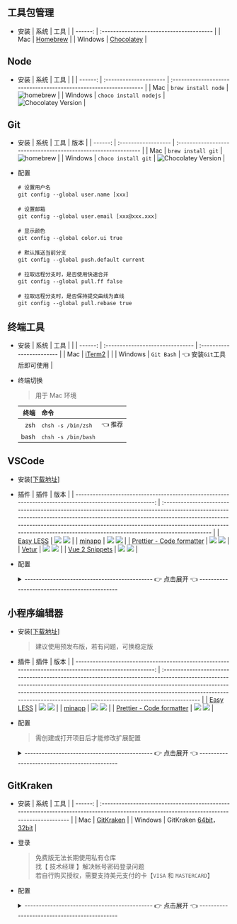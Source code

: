## 工具包管理
  - 安装
    |    系统 | 工具                                     |
    | ------: | :--------------------------------------- |
    |     Mac | [Homebrew](https://brew.sh)              |
    | Windows | [Chocolatey](https://www.chocolatey.org) |

## Node
  - 安装
    |    系统 | 工具                   |                                                                   |
    | ------: | :--------------------- | :---------------------------------------------------------------- |
    |     Mac | `brew install node`    | ![homebrew](https://img.shields.io/homebrew/v/node)               |
    | Windows | `choco install nodejs` | ![Chocolatey Version](https://img.shields.io/chocolatey/v/nodejs) |

## Git
  - 安装
    |    系统 | 工具                | 版本                                                           |
    | ------: | :------------------ | :------------------------------------------------------------- |
    |     Mac | `brew install git`  | ![homebrew](https://img.shields.io/homebrew/v/git)             |
    | Windows | `choco install git` | ![Chocolatey Version](https://img.shields.io/chocolatey/v/git) |

  - 配置
    ```shell
    # 设置用户名
    git config --global user.name [xxx]

    # 设置邮箱
    git config --global user.email [xxx@xxx.xxx]

    # 显示颜色
    git config --global color.ui true

    # 默认推送当前分支
    git config --global push.default current

    # 拉取远程分支时，是否使用快速合并
    git config --global pull.ff false

    # 拉取远程分支时，是否保持提交曲线为直线
    git config --global pull.rebase true
    ```

## 终端工具
  - 安装
    |    系统 | 工具                             |                           |
    | ------: | :------------------------------- | :------------------------ |
    |     Mac | [iTerm2](https://www.iterm2.com) |                           |
    | Windows | `Git Bash`                       | 👈 安装`Git`工具后即可使用 |

  - 终端切换
    > 用于 Mac 环境

    | 终端 | 命令                |        |
    | ---: | :------------------ | :----- |
    |  zsh | `chsh -s /bin/zsh`  | 👈 推荐 |
    | bash | `chsh -s /bin/bash` |        |

## VSCode
  - 安装[[下载地址](https://code.visualstudio.com/Download)]

  - 插件
    |                                                                                                    插件 | 版本                                                                                                                                                                                                                                                                                                                       |
    | ------------------------------------------------------------------------------------------------------: | :------------------------------------------------------------------------------------------------------------------------------------------------------------------------------------------------------------------------------------------------------------------------------------------------------------------------- |
    |                      [Easy LESS](https://marketplace.visualstudio.com/items?itemName=mrcrowl.easy-less) | [![](https://vsmarketplacebadge.apphb.com/version/mrcrowl.easy-less.svg)](https://marketplace.visualstudio.com/items?itemName=mrcrowl.easy-less) [![](https://vsmarketplacebadge.apphb.com/installs/mrcrowl.easy-less.svg)](https://marketplace.visualstudio.com/items?itemName=mrcrowl.easy-less)                         |
    |                     [minapp](https://marketplace.visualstudio.com/items?itemName=qiu8310.minapp-vscode) | [![](https://vsmarketplacebadge.apphb.com/version/qiu8310.minapp-vscode.svg)](https://marketplace.visualstudio.com/items?itemName=qiu8310.minapp-vscode) [![](https://vsmarketplacebadge.apphb.com/installs/qiu8310.minapp-vscode.svg)](https://marketplace.visualstudio.com/items?itemName=qiu8310.minapp-vscode)         |
    | [Prettier - Code formatter](https://marketplace.visualstudio.com/items?itemName=esbenp.prettier-vscode) | [![](https://vsmarketplacebadge.apphb.com/version/esbenp.prettier-vscode.svg)](https://marketplace.visualstudio.com/items?itemName=esbenp.prettier-vscode) [![](https://vsmarketplacebadge.apphb.com/installs/esbenp.prettier-vscode.svg)](https://marketplace.visualstudio.com/items?itemName=esbenp.prettier-vscode)     |
    |                               [Vetur](https://marketplace.visualstudio.com/items?itemName=octref.vetur) | [![](https://vsmarketplacebadge.apphb.com/version/octref.vetur.svg)](https://marketplace.visualstudio.com/items?itemName=octref.vetur) [![](https://vsmarketplacebadge.apphb.com/installs/octref.vetur.svg)](https://marketplace.visualstudio.com/items?itemName=octref.vetur)                                             |
    |           [Vue 2 Snippets](https://marketplace.visualstudio.com/items?itemName=hollowtree.vue-snippets) | [![](https://vsmarketplacebadge.apphb.com/version/hollowtree.vue-snippets.svg)](https://marketplace.visualstudio.com/items?itemName=hollowtree.vue-snippets) [![](https://vsmarketplacebadge.apphb.com/installs/hollowtree.vue-snippets.svg)](https://marketplace.visualstudio.com/items?itemName=hollowtree.vue-snippets) |

  - 配置
    <details>
    <summary>--------------------------------------------- 👉 点击展开 👈 ---------------------------------------------</summary>

    ```json
    {
      "editor.formatOnSave": true,
      "editor.stablePeek": true,
      "editor.tabCompletion": "on",
      "editor.tabSize": 2,
      "editor.wordWrapColumn": 120,
      "editor.minimap.enabled": false,
      "explorer.openEditors.visible": 0,
      "search.exclude": {
        "**/dist": true,
        "**/miniprogram_npm": true
      },
      "files.watcherExclude": {
        "**/dist/**": true,
        "**/miniprogram_npm/**": true
      },
      "files.associations": {
        "*.cjson": "jsonc",
        "*.wxs": "javascript",
        "*.wxss": "css"
      },
      "emmet.includeLanguages": {
        "wxml": "html"
      },
      "minapp-vscode.wxmlFormatter": "prettyHtml",
      "minapp-vscode.formatMaxLineCharacters": 120,
      "minapp-vscode.disableAutoConfig": true,
      "minapp-vscode.showSuggestionOnEnter": true,
      "minapp-vscode.prettier": {
        "printWidth": 120,
        "semi": false,
        "singleQuote": true,
        "trailingComma": "none"
      },
      "minapp-vscode.prettyHtml": {
        "printWidth": 120,
        "usePrettier": false,
        "sortAttributes": true
      },
      "vetur.format.defaultFormatterOptions": {
        "prettyhtml": {
          "printWidth": 120,
          "usePrettier": false,
          "sortAttributes": true
        },
        "prettier": {
          "printWidth": 120,
          "semi": false,
          "singleQuote": true,
          "trailingComma": "none"
        }
      },
      "prettier.printWidth": 120,
      "prettier.singleQuote": true,
      "prettier.semi": false,
      "prettier.trailingComma": "none",
      "less.compile": {
        "outExt": ".wxss"
      }
    }
    ```
    </details>

## 小程序编辑器

  - 安装[[下载地址](https://developers.weixin.qq.com/miniprogram/dev/devtools/download.html)]
    > 建议使用预发布版，若有问题，可换稳定版

  - 插件
    |                                                                                                    插件 | 版本                                                                                                                                                                                                                                                                                                                   |
    | ------------------------------------------------------------------------------------------------------: | :--------------------------------------------------------------------------------------------------------------------------------------------------------------------------------------------------------------------------------------------------------------------------------------------------------------------- |
    |                      [Easy LESS](https://marketplace.visualstudio.com/items?itemName=mrcrowl.easy-less) | [![](https://vsmarketplacebadge.apphb.com/version/mrcrowl.easy-less.svg)](https://marketplace.visualstudio.com/items?itemName=mrcrowl.easy-less) [![](https://vsmarketplacebadge.apphb.com/installs/mrcrowl.easy-less.svg)](https://marketplace.visualstudio.com/items?itemName=mrcrowl.easy-less)                     |
    |                     [minapp](https://marketplace.visualstudio.com/items?itemName=qiu8310.minapp-vscode) | [![](https://vsmarketplacebadge.apphb.com/version/qiu8310.minapp-vscode.svg)](https://marketplace.visualstudio.com/items?itemName=qiu8310.minapp-vscode) [![](https://vsmarketplacebadge.apphb.com/installs/qiu8310.minapp-vscode.svg)](https://marketplace.visualstudio.com/items?itemName=qiu8310.minapp-vscode)     |
    | [Prettier - Code formatter](https://marketplace.visualstudio.com/items?itemName=esbenp.prettier-vscode) | [![](https://vsmarketplacebadge.apphb.com/version/esbenp.prettier-vscode.svg)](https://marketplace.visualstudio.com/items?itemName=esbenp.prettier-vscode) [![](https://vsmarketplacebadge.apphb.com/installs/esbenp.prettier-vscode.svg)](https://marketplace.visualstudio.com/items?itemName=esbenp.prettier-vscode) |

  - 配置
    > 需创建或打开项目后才能修改扩展配置
    <details>
    <summary>--------------------------------------------- 👉 点击展开 👈 ---------------------------------------------</summary>

    ```json
    {
      "editor.formatOnSave": true,
      "editor.stablePeek": true,
      "editor.tabCompletion": "on",
      "editor.tabSize": 2,
      "editor.wordWrapColumn": 120,
      "editor.minimap.enabled": false,
      "explorer.openEditors.visible": 0,
      "search.exclude": {
        "**/dist": true,
        "**/miniprogram_npm": true
      },
      "files.watcherExclude": {
        "**/dist/**": true,
        "**/miniprogram_npm/**": true
      },
      "files.associations": {
        "*.cjson": "jsonc",
        "*.wxs": "javascript",
        "*.wxss": "css"
      },
      "[wxml]": {
        "editor.defaultFormatter": "qiu8310.minapp-vscode"
      },
      "[css]": {
        "editor.defaultFormatter": "esbenp.prettier-vscode"
      },
      "[json]": {
        "editor.defaultFormatter": "esbenp.prettier-vscode"
      },
      "[javascript]": {
        "editor.defaultFormatter": "esbenp.prettier-vscode"
      },
      "minapp-vscode.wxmlFormatter": "prettyHtml",
      "minapp-vscode.formatMaxLineCharacters": 120,
      "minapp-vscode.disableAutoConfig": true,
      "minapp-vscode.showSuggestionOnEnter": true,
      "minapp-vscode.prettier": {
        "printWidth": 120,
        "semi": false,
        "singleQuote": true,
        "trailingComma": "none"
      },
      "minapp-vscode.prettyHtml": {
        "printWidth": 120,
        "usePrettier": false,
        "sortAttributes": true
      },
      "prettier.printWidth": 120,
      "prettier.singleQuote": true,
      "prettier.semi": false,
      "prettier.trailingComma": "none",
      "less.compile": {
        "outExt": ".wxss"
      }
    }
    ```
    </details>

## GitKraken
  - 安装
    |    系统 | 工具                                                                                                                                       |
    | ------: | :----------------------------------------------------------------------------------------------------------------------------------------- |
    |     Mac | [GitKraken](https://release.gitkraken.com/darwin/installGitKraken.dmg)                                                                     |
    | Windows | GitKraken [64bit](https://release.gitkraken.com/win64/GitKrakenSetup.exe)，[32bit](https://release.gitkraken.com/win32/GitKrakenSetup.exe) |

  - 登录
    > 免费版无法长期使用私有仓库  
      找【 技术经理 】解决帐号密码登录问题  
      若自行购买授权，需要支持美元支付的卡【`VISA` 和 `MASTERCARD`】

  - 配置
    <details>
    <summary>--------------------------------------------- 👉 点击展开 👈 ---------------------------------------------</summary>

    - General
      |                      Mac                      |                        Windows                        |
      | :-------------------------------------------: | :---------------------------------------------------: |
      | ![General-Mac](img/gitkraken-general-mac.jpg) | ![General-Windows](img/gitkraken-general-windows.jpg) |

    - Profile

      ![Profile](img/gitkraken-profile.jpg)

    - SSH
    </details>
